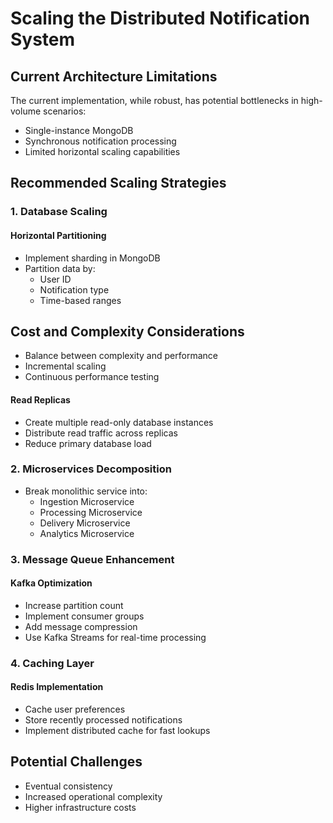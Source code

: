 # Scaling the Distributed Notification System

## Current Architecture Limitations
The current implementation, while robust, has potential bottlenecks in high-volume scenarios:
- Single-instance MongoDB
- Synchronous notification processing
- Limited horizontal scaling capabilities

## Recommended Scaling Strategies

### 1. Database Scaling
#### Horizontal Partitioning
- Implement sharding in MongoDB
- Partition data by:
  - User ID
  - Notification type
  - Time-based ranges

## Cost and Complexity Considerations
- Balance between complexity and performance
- Incremental scaling
- Continuous performance testing  

#### Read Replicas
- Create multiple read-only database instances
- Distribute read traffic across replicas
- Reduce primary database load

### 2. Microservices Decomposition
- Break monolithic service into:
  - Ingestion Microservice
  - Processing Microservice
  - Delivery Microservice
  - Analytics Microservice

### 3. Message Queue Enhancement
#### Kafka Optimization
- Increase partition count
- Implement consumer groups
- Add message compression
- Use Kafka Streams for real-time processing

### 4. Caching Layer
#### Redis Implementation
- Cache user preferences
- Store recently processed notifications
- Implement distributed cache for fast lookups

## Potential Challenges
- Eventual consistency
- Increased operational complexity
- Higher infrastructure costs